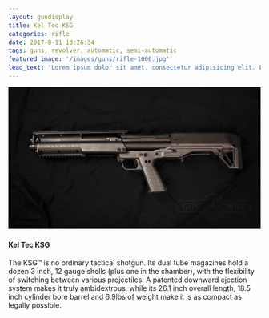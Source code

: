 ```yaml
---
layout: gundisplay
title: Kel Tec KSG
categories: rifle
date: 2017-8-11 13:26:34
tags: guns, revolver, automatic, semi-automatic
featured_image: '/images/guns/rifle-1006.jpg'
lead_text: 'Lorem ipsum dolor sit amet, consectetur adipisicing elit. Expedita maiores quisquam id sunt, a architecto molestias velit, distinctio quidem non, nostrum provident quibusdam enim. Neque ipsam temporibus commodi facere minima.'
---
```


![Kel Tec KSG](/images/guns/rifle-1006.jpg)

#### Kel Tec KSG
The KSG™ is no ordinary tactical shotgun. Its dual tube magazines hold a dozen 3 inch, 12 gauge shells (plus one in the chamber), with the flexibility of switching between various projectiles. A patented downward ejection system makes it truly ambidextrous, while its 26.1 inch overall length, 18.5 inch cylinder bore barrel and 6.9lbs of weight make it is as compact as legally possible.


 

